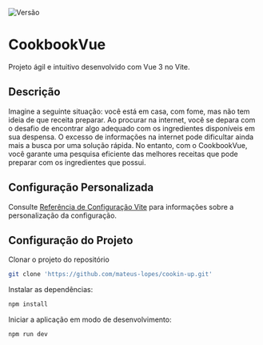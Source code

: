 ![Versão](https://img.shields.io/badge/Vers%C3%A3o-1.0.0-blue)
# CookbookVue

Projeto ágil e intuitivo desenvolvido com Vue 3 no Vite.

## Descrição

Imagine a seguinte situação: você está em casa, com fome, mas não tem ideia de que receita preparar. Ao procurar na internet, você se depara com o desafio de encontrar algo adequado com os ingredientes disponíveis em sua despensa. O excesso de informações na internet pode dificultar ainda mais a busca por uma solução rápida. No entanto, com o CookbookVue, você garante uma pesquisa eficiente das melhores receitas que pode preparar com os ingredientes que possui.

## Configuração Personalizada

Consulte [Referência de Configuração Vite](https://vitejs.dev/config/) para informações sobre a personalização da configuração.

## Configuração do Projeto

Clonar o projeto do repositório
```sh
git clone 'https://github.com/mateus-lopes/cookin-up.git'
```
Instalar as dependências:
```sh
npm install
```
Iniciar a aplicação em modo de desenvolvimento:

```sh
npm run dev
```
